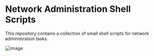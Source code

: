 # Network Administration Shell Scripts

This repository contains a collection of small shell scripts for network administration tasks.

  ![image](https://github.com/OVK-CyberSec/Litle_Scripts/assets/101675260/ea9e60a2-8770-4f29-81cf-c3f2314b9bfc)

